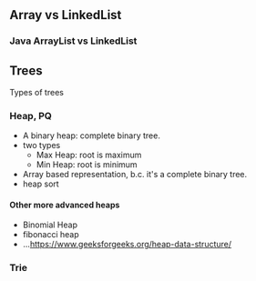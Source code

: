 # 

## Array vs LinkedList

### Java ArrayList vs LinkedList

## Trees
Types of trees


### Heap, PQ
* A binary heap: complete binary tree. 
* two types
    - Max Heap: root is maximum
    - Min Heap: root is minimum
* Array based representation, b.c. it's a complete binary tree.
* heap sort

#### Other more advanced heaps
* Binomial Heap
* fibonacci heap
* ...https://www.geeksforgeeks.org/heap-data-structure/


### Trie